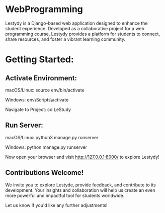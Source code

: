# WebProgramming
Lestydy is a Django-based web application designed to enhance the student experience. Developed as a collaborative project for a web programming course, Lestydy provides a platform for students to connect, share resources, and foster a vibrant learning community.


# Getting Started:

## Activate Environment:
  macOS/Linux: source env/bin/activate
  
  Windows: env\Scripts\activate

Navigate to Project: cd LeStudy

## Run Server:
  macOS/Linux: python3 manage.py runserver
  
  Windows: python manage.py runserver

Now open your browser and visit http://127.0.0.1:8000/ to explore Lestydy!

## Contributions Welcome!

We invite you to explore Lestyde, provide feedback, and contribute to its development. Your insights and collaboration will help us create an even more powerful and impactful tool for students worldwide.

Let us know if you'd like any further adjustments!

